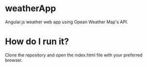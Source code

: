 # weatherApp
Angular.js weather web app using Opean Weather Map's API.

# How do I run it?
Clone the repository and open the index.html file with your preferred browser. 

